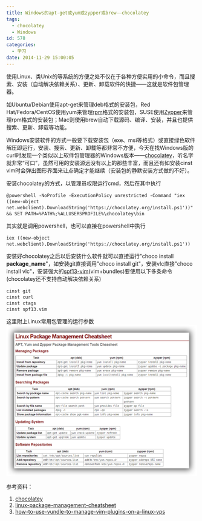 ```yaml
---
title: Windows的apt-get或yum或zypper或brew——chocolatey
tags:
  - chocolatey
  - Windows
id: 578
categories:
  - 学习
date: 2014-11-29 15:00:05
---
```


使用Linux、类Unix的等系统的方便之处不仅在于各种方便实用的小命令，而且搜索、安装（自动解决依赖关系）、更新、卸载软件的快捷——这就是软件包管理器。

<!--more-->

如Ubuntu/Debian使用apt-get来管理deb格式的安装包，Red Hat/Fedora/CentOS使用yum来管理[rpm](http://en.wikipedia.org/wiki/RPM_Package_Manager)格式的安装包，SUSE使用[Zypper](http://doc.opensuse.org/documentation/html/openSUSE_114/opensuse-reference/cha.sw_cl.html)来管理rpm格式的安装包；Mac则使用brew自动下载源码、编译、安装，并且也提供搜索、更新、卸载等功能。

Windows安装软件的方式一般要下载安装包（exe、msi等格式）或直接绿色软件解压即运行，安装、搜索、更新、卸载等都非常不方便，今天在找Windows版的curl时发现一个类似以上软件包管理器的Windows版本——[chocolatey](https://chocolatey.org/)，听名字就非常“可口”，虽然可用的安装源远没有以上的那些丰富，而且还有如安装cinst vim时会弹出图形界面来让点确定才能继续（安装包的静默安装方式做的不好）。

安装chocolatey的方式，以管理员权限运行cmd，然后在其中执行

```shell
@powershell -NoProfile -ExecutionPolicy unrestricted -Command "iex ((new-object net.webclient).DownloadString('https://chocolatey.org/install.ps1'))" && SET PATH=%PATH%;%ALLUSERSPROFILE%\chocolatey\bin
```

其实就是调用powershell，也可以直接在powershell中执行

```shell
iex ((new-object net.webclient).DownloadString('https://chocolatey.org/install.ps1'))
```

安装好chocolatey之后以后安装什么软件就可以直接运行"choco install **package_name**"，如安装git直接调用"choco install git"，安装vlc直接"choco install vlc"，安装强大的[spf13-vim](https://github.com/liudonghua123/spf13-vim)(vim+bundles)要使用以下多条命令(chocolatey还不支持自动解决依赖关系)

```shell
cinst git
cinst curl
cinst ctags
cinst spf13.vim
```

这里附上Linux常用包管理的运行参数
[![linux-package-management-cheatsheet](/resources/2014/11/linux-package-management-cheatsheet.png)](/resources/2014/11/linux-package-management-cheatsheet.png)

参考资料：
1. [chocolatey](https://chocolatey.org/)
2. [linux-package-management-cheatsheet](http://danilodellaquila.com/blog/linux-package-management-cheatsheet)
3. [how-to-use-vundle-to-manage-vim-plugins-on-a-linux-vps](https://www.digitalocean.com/community/tutorials/how-to-use-vundle-to-manage-vim-plugins-on-a-linux-vps)